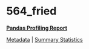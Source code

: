 # 564_fried

[**Pandas Profiling Report**](../docs_sources/profile/564_fried.html)

[Metadata](metadata.yaml) | [Summary Statistics](summary_stats.csv)

